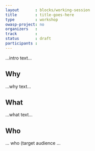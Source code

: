 ```yaml
---
layout       : blocks/working-session
title        : title-goes-here
type         : workshop
owasp-project: no
organizers   :
track        :
status       : draft
participants :
---
```


...intro text...

## Why

...why text...

## What

...what text...

## Who

... who (target audience ...